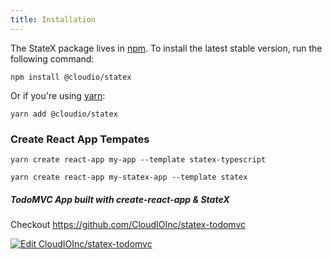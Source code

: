 ```yaml
---
title: Installation
---
```


The StateX package lives in <a href="https://www.npmjs.com/get-npm" target="_blank">npm</a>. To install the latest stable version, run the following command:

```shell
npm install @cloudio/statex
```

Or if you're using <a href="https://classic.yarnpkg.com/en/docs/install/" target="_blank">yarn</a>:

```shell
yarn add @cloudio/statex
```

### Create React App Tempates

```shell
yarn create react-app my-app --template statex-typescript
```

```shell
yarn create react-app my-statex-app --template statex
```

##### TodoMVC App built with create-react-app & StateX

Checkout https://github.com/CloudIOInc/statex-todomvc

[![Edit CloudIOInc/statex-todomvc](https://codesandbox.io/static/img/play-codesandbox.svg)](https://codesandbox.io/s/github/CloudIOInc/statex-todomvc/tree/master/?autoresize=1&fontsize=14&hidenavigation=1&module=%2Fsrc%2FApp.tsx&theme=dark)
